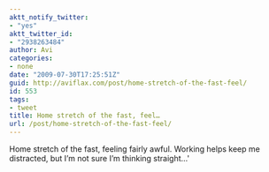 ```yaml
---
aktt_notify_twitter:
- "yes"
aktt_twitter_id:
- "2938263484"
author: Avi
categories:
- none
date: "2009-07-30T17:25:51Z"
guid: http://aviflax.com/post/home-stretch-of-the-fast-feel/
id: 553
tags:
- tweet
title: Home stretch of the fast, feel…
url: /post/home-stretch-of-the-fast-feel/
---
```

Home stretch of the fast, feeling fairly awful. Working helps keep me distracted, but I&#8217;m not sure I&#8217;m thinking straight…'